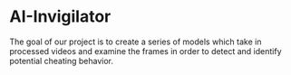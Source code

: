 # AI-Invigilator
The goal of our project is to create a series of models which take in processed videos and examine the frames in order to detect and identify potential cheating behavior. 
